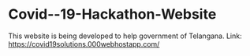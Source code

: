 # Covid--19-Hackathon-Website
This website is being developed to help government of Telangana.
Link: https://covid19solutions.000webhostapp.com/
